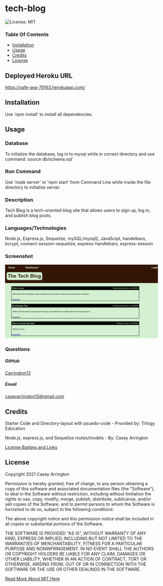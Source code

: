 # tech-blog

![License: MIT](https://img.shields.io/badge/License-MIT-yellow.svg)

### Table Of Contents
* [Installation](#installation)
* [Usage](#usage)
* [Credits](#credits)
* [License](#license)

## Deployed Heroku URL
https://safe-sea-79163.herokuapp.com/

## Installation
Use 'npm install' to install all dependencies.


## Usage

### Database
To initialize the database, log in to mysql while in correct directory and use
command: source db/schema.sql'

### Run Command
Use 'node server' or 'npm start' from Command Line while inside the file directory to initialize server.

### Description
Tech Blog is a tech-oriented blog site that allows users to sign up, log in, and publish blog posts.

### Languages/Technologies 
Node.js, Express.js, Sequelize, mySQL/mysql2, JavaScipt, handelbars,
bcrypt, connect-session-sequelize, express-handlebars, express-session 

### Screenshot
![screenshot](images/screenshot.png)

### Questions
##### GitHub
[Carrington13](https://github.com/Carrington13)
##### Email
caseyarrington13@gmail.com


## Credits

Starter Code and Directory-layout with psuedo-code - Provided by:
Trilogy Education 

Node.js, express.js, and Sequelize routes/models - By:
Casey Arrington

[License Badges and Links](https://gist.github.com/lukas-h/2a5d00690736b4c3a7ba)



## License
Copyright 2021 Casey Arrington

Permission is hereby granted, free of charge, to any person obtaining a copy of this software and associated documentation files (the "Software"), to deal in the Software without restriction, including without limitation the rights to use, copy, modify, merge, publish, distribute, sublicense, and/or sell copies of the Software, and to permit persons to whom the Software is furnished to do so, subject to the following conditions:

The above copyright notice and this permission notice shall be included in all copies or substantial portions of the Software.

THE SOFTWARE IS PROVIDED "AS IS", WITHOUT WARRANTY OF ANY KIND, EXPRESS OR IMPLIED, INCLUDING BUT NOT LIMITED TO THE WARRANTIES OF MERCHANTABILITY, FITNESS FOR A PARTICULAR PURPOSE AND NONINFRINGEMENT. IN NO EVENT SHALL THE AUTHORS OR COPYRIGHT HOLDERS BE LIABLE FOR ANY CLAIM, DAMAGES OR OTHER LIABILITY, WHETHER IN AN ACTION OF CONTRACT, TORT OR OTHERWISE, ARISING FROM, OUT OF OR IN CONNECTION WITH THE SOFTWARE OR THE USE OR OTHER DEALINGS IN THE SOFTWARE.

[Read More About MIT Here](https://opensource.org/licenses/MIT)